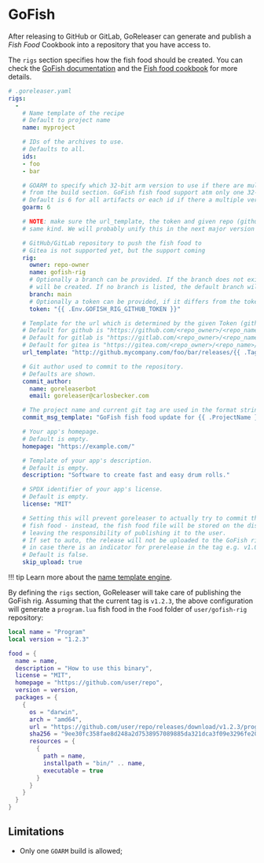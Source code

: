 # GoFish

After releasing to GitHub or GitLab, GoReleaser can generate and publish
a _Fish Food_ Cookbook into a repository that you have access to.

The `rigs` section specifies how the fish food should be created.
You can check the
[GoFish documentation](https://gofi.sh/#intro)
and the
[Fish food cookbook](https://gofi.sh/#cookbook)
for more details.

```yaml
# .goreleaser.yaml
rigs:
  -
    # Name template of the recipe
    # Default to project name
    name: myproject

    # IDs of the archives to use.
    # Defaults to all.
    ids:
    - foo
    - bar

    # GOARM to specify which 32-bit arm version to use if there are multiple versions
    # from the build section. GoFish fish food support atm only one 32-bit version.
    # Default is 6 for all artifacts or each id if there a multiple versions.
    goarm: 6

    # NOTE: make sure the url_template, the token and given repo (github or gitlab) owner and name are from the
    # same kind. We will probably unify this in the next major version like it is done with scoop.

    # GitHub/GitLab repository to push the fish food to
    # Gitea is not supported yet, but the support coming
    rig:
      owner: repo-owner
      name: gofish-rig
      # Optionally a branch can be provided. If the branch does not exist, it
      # will be created. If no branch is listed, the default branch will be used
      branch: main
      # Optionally a token can be provided, if it differs from the token provided to GoReleaser
      token: "{{ .Env.GOFISH_RIG_GITHUB_TOKEN }}"

    # Template for the url which is determined by the given Token (github or gitlab)
    # Default for github is "https://github.com/<repo_owner>/<repo_name>/releases/download/{{ .Tag }}/{{ .ArtifactName }}"
    # Default for gitlab is "https://gitlab.com/<repo_owner>/<repo_name>/-/releases/{{ .Tag }}/downloads/{{ .ArtifactName }}"
    # Default for gitea is "https://gitea.com/<repo_owner>/<repo_name>/releases/download/{{ .Tag }}/{{ .ArtifactName }}"
    url_template: "http://github.mycompany.com/foo/bar/releases/{{ .Tag }}/{{ .ArtifactName }}"

    # Git author used to commit to the repository.
    # Defaults are shown.
    commit_author:
      name: goreleaserbot
      email: goreleaser@carlosbecker.com

    # The project name and current git tag are used in the format string.
    commit_msg_template: "GoFish fish food update for {{ .ProjectName }} version {{ .Tag }}"

    # Your app's homepage.
    # Default is empty.
    homepage: "https://example.com/"

    # Template of your app's description.
    # Default is empty.
    description: "Software to create fast and easy drum rolls."

    # SPDX identifier of your app's license.
    # Default is empty.
    license: "MIT"

    # Setting this will prevent goreleaser to actually try to commit the updated
    # fish food - instead, the fish food file will be stored on the dist folder only,
    # leaving the responsibility of publishing it to the user.
    # If set to auto, the release will not be uploaded to the GoFish rig
    # in case there is an indicator for prerelease in the tag e.g. v1.0.0-rc1
    # Default is false.
    skip_upload: true
```

!!! tip
    Learn more about the [name template engine](/customization/templates/).

By defining the `rigs` section, GoReleaser will take care of publishing the
GoFish rig.
Assuming that the current tag is `v1.2.3`, the above configuration will generate a
`program.lua` fish food in the `Food` folder of `user/gofish-rig` repository:

```lua
local name = "Program"
local version = "1.2.3"

food = {
  name = name,
  description = "How to use this binary",
  license = "MIT",
  homepage = "https://github.com/user/repo",
  version = version,
  packages = {
    {
      os = "darwin",
      arch = "amd64",
      url = "https://github.com/user/repo/releases/download/v1.2.3/program_v1.2.3_macOs_64bit.zip",
      sha256 = "9ee30fc358fae8d248a2d7538957089885da321dca3f09e3296fe2058e7fff74",
      resources = {
        {
          path = name,
          installpath = "bin/" .. name,
          executable = true
        }
      }
    }
  }
}
```

## Limitations

- Only one `GOARM` build is allowed;
